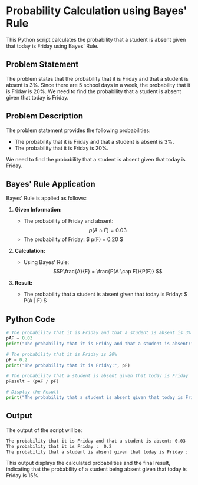 # Probability Calculation using Bayes' Rule

This Python script calculates the probability that a student is absent given that today is Friday using Bayes' Rule.

## Problem Statement

The problem states that the probability that it is Friday and that a student is absent is 3%. Since there are 5 school days in a week, the probability that it is Friday is 20%. We need to find the probability that a student is absent given that today is Friday.

## Problem Description

The problem statement provides the following probabilities:
- The probability that it is Friday and that a student is absent is 3%.
- The probability that it is Friday is 20%.

We need to find the probability that a student is absent given that today is Friday.

## Bayes' Rule Application

Bayes' Rule is applied as follows:

1. **Given Information:**
   - The probability of Friday and absent: $$ p(A \cap F) = 0.03 $$
   - The probability of Friday: $ p(F) = 0.20 $

2. **Calculation:**
   - Using Bayes' Rule: 
   $$P\frac{A}{F} = \frac{P(A \cap F)}{P(F)} $$

3. **Result:**
   - The probability that a student is absent given that today is Friday: $ P(A | F) $

## Python Code

```python
# The probability that it is Friday and that a student is absent is 3%
pAF = 0.03
print("The probability that it is Friday and that a student is absent:", pAF)

# The probability that it is Friday is 20%
pF = 0.2
print("The probability that it is Friday:", pF)

# The probability that a student is absent given that today is Friday
pResult = (pAF / pF)

# Display the Result
print("The probability that a student is absent given that today is Friday:", pResult * 100, "%")

```
## Output
The output of the script will be:

```bash
The probability that it is Friday and that a student is absent: 0.03
The probability that it is Friday :  0.2
The probability that a student is absent given that today is Friday :  15.0 %

```
This output displays the calculated probabilities and the final result, indicating that the probability of a student being absent given that today is Friday is 15%.